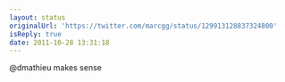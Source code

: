 ```yaml
---
layout: status
originalUrl: 'https://twitter.com/marcgg/status/129913128837324800'
isReply: true
date: 2011-10-28 13:31:18
---
```


@dmathieu makes sense
